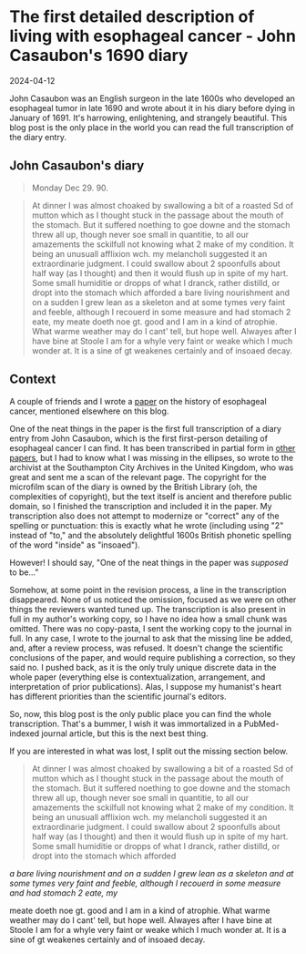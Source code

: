 # The first detailed description of living with esophageal cancer - John Casaubon's 1690 diary

<time id="post-date">2024-04-12</time>

<p id="post-excerpt">
John Casaubon was an English surgeon in the late 1600s
who developed an esophageal tumor in late 1690 
and wrote about it in his diary
before dying in January of 1691.
It's harrowing, enlightening, and strangely beautiful.
This blog post is the only place in the world you can read the full transcription of the diary entry.
</p>


## John Casaubon's diary

> Monday Dec 29. 90.

> At dinner I was almost choaked by swallowing a bit of a roasted Sd of mutton 
which as I thought stuck in the passage about the mouth of the stomach. 
But it suffered noething to goe downe and the stomach threw all up, 
though never soe small in quantitie, 
to all our amazements the sckilfull not knowing what 2 make of my condition. 
It being an unusuall afflixion wch. my melancholi suggested it an extraordinarie judgment.
I could swallow about 2 spoonfulls about half way (as I thought) 
and then it would flush up in spite of my hart. 
Some small humiditie or dropps of what I dranck, rather distilld, or dropt into the stomach 
which afforded a bare living nourishment 
and on a sudden I grew lean as a skeleton and at some tymes very faint and feeble, 
although I recouerd in some measure and had stomach 2 eate, my meate doeth noe gt. good and I am in a kind of atrophie. 
What warme weather may do I cant' tell, but hope well. 
Alwayes after I have bine at Stoole I am for a whyle very faint or weake which I much wonder at. 
It is a sine of gt weakenes certainly and of insoaed decay.


## Context

A couple of friends and I wrote a [paper](https://doi.org/10.3390/cancers16030618) 
on the history of esophageal cancer,
mentioned elsewhere on this blog.

One of the neat things in the paper is the first full transcription of a diary entry from John Casaubon,
which is the first first-person detailing of esophageal cancer I can find.
It has been transcribed in partial form in 
[other](https://doi.org/10.1016/j.gtc.2009.01.003) 
[papers](https://pubmed.ncbi.nlm.nih.gov/28952239/),
but I had to know what I was missing in the ellipses,
so wrote to the archivist at the Southampton City Archives in the United Kingdom,
who was great and sent me a scan of the relevant page. 
The copyright for the microfilm scan of the diary is owned by the British Library 
(oh, the complexities of copyright),
but the text itself is ancient and therefore public domain,
so I finished the transcription and included it in the paper.
My transcription also does not attempt to modernize or "correct" any of the spelling or punctuation:
this is exactly what he wrote 
(including using "2" instead of "to," 
and the absolutely delightful 1600s British phonetic spelling of the word "inside" as "insoaed").

However! I should say, "One of the neat things in the paper was *supposed* to be..."

Somehow, at some point in the revision process, a line in the transcription disappeared.
None of us noticed the omission,
focused as we were on other things the reviewers wanted tuned up.
The transcription is also present in full in my author's working copy,
so I have no idea how a small chunk was omitted.
There was no copy-pasta, I sent the working copy to the journal in full.
In any case, I wrote to the journal to ask that the missing line be added,
and, after a review process, was refused.
It doesn't change the scientific conclusions of the paper,
and would require publishing a correction, so they said no.
I pushed back, as it is the only truly unique discrete data
in the whole paper 
(everything else is contextualization, arrangement, and interpretation of prior publications).
Alas, I suppose my humanist's heart has different priorities than the scientific journal's editors.

So, now, this blog post is the only public place you can find the whole transcription.
That's a bummer, I wish it was immortalized in a PubMed-indexed journal article,
but this is the next best thing.

If you are interested in what was lost, I split out the missing section below.

> At dinner I was almost choaked by swallowing a bit of a roasted Sd of mutton 
which as I thought stuck in the passage about the mouth of the stomach. 
But it suffered noething to goe downe and the stomach threw all up, 
though never soe small in quantitie, 
to all our amazements the sckilfull not knowing what 2 make of my condition. 
It being an unusuall afflixion wch. my melancholi suggested it an extraordinarie judgment.
I could swallow about 2 spoonfulls about half way (as I thought) 
and then it would flush up in spite of my hart. 
Some small humiditie or dropps of what I dranck, rather distilld, or dropt into the stomach 
which afforded 

*a bare living nourishment 
and on a sudden I grew lean as a skeleton and at some tymes very faint and feeble, 
although I recouerd in some measure and had stomach 2 eate, my*

meate doeth noe gt. good and I am in a kind of atrophie. 
What warme weather may do I cant' tell, but hope well. 
Alwayes after I have bine at Stoole I am for a whyle very faint or weake which I much wonder at. 
It is a sine of gt weakenes certainly and of insoaed decay.

